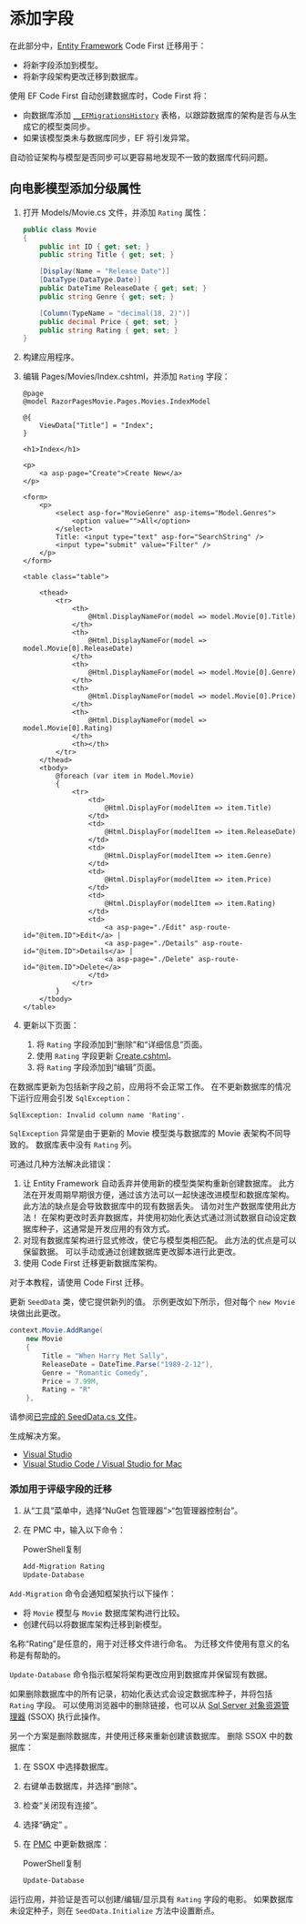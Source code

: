 # 添加字段



在此部分中，[Entity Framework](https://docs.microsoft.com/zh-cn/ef/core/get-started/aspnetcore/new-db) Code First 迁移用于：

- 将新字段添加到模型。
- 将新字段架构更改迁移到数据库。

使用 EF Code First 自动创建数据库时，Code First 将：

- 向数据库添加 [`__EFMigrationsHistory`](https://docs.microsoft.com/zh-cn/ef/core/managing-schemas/migrations/history-table) 表格，以跟踪数据库的架构是否与从生成它的模型类同步。
- 如果该模型类未与数据库同步，EF 将引发异常。

自动验证架构与模型是否同步可以更容易地发现不一致的数据库代码问题。

## 向电影模型添加分级属性

1. 打开 Models/Movie.cs 文件，并添加 `Rating` 属性：

   ```csharp
   public class Movie
   {
       public int ID { get; set; }
       public string Title { get; set; }
   
       [Display(Name = "Release Date")]
       [DataType(DataType.Date)]
       public DateTime ReleaseDate { get; set; }
       public string Genre { get; set; }
   
       [Column(TypeName = "decimal(18, 2)")]
       public decimal Price { get; set; }
       public string Rating { get; set; }
   }
   ```

2. 构建应用程序。

3. 编辑 Pages/Movies/Index.cshtml，并添加 `Rating` 字段：

   ```cshtml
   @page
   @model RazorPagesMovie.Pages.Movies.IndexModel
   
   @{
       ViewData["Title"] = "Index";
   }
   
   <h1>Index</h1>
   
   <p>
       <a asp-page="Create">Create New</a>
   </p>
   
   <form>
       <p>
           <select asp-for="MovieGenre" asp-items="Model.Genres">
               <option value="">All</option>
           </select>
           Title: <input type="text" asp-for="SearchString" />
           <input type="submit" value="Filter" />
       </p>
   </form>
   
   <table class="table">
   
       <thead>
           <tr>
               <th>
                   @Html.DisplayNameFor(model => model.Movie[0].Title)
               </th>
               <th>
                   @Html.DisplayNameFor(model => model.Movie[0].ReleaseDate)
               </th>
               <th>
                   @Html.DisplayNameFor(model => model.Movie[0].Genre)
               </th>
               <th>
                   @Html.DisplayNameFor(model => model.Movie[0].Price)
               </th>
               <th>
                   @Html.DisplayNameFor(model => model.Movie[0].Rating)
               </th>
               <th></th>
           </tr>
       </thead>
       <tbody>
           @foreach (var item in Model.Movie)
           {
               <tr>
                   <td>
                       @Html.DisplayFor(modelItem => item.Title)
                   </td>
                   <td>
                       @Html.DisplayFor(modelItem => item.ReleaseDate)
                   </td>
                   <td>
                       @Html.DisplayFor(modelItem => item.Genre)
                   </td>
                   <td>
                       @Html.DisplayFor(modelItem => item.Price)
                   </td>
                   <td>
                       @Html.DisplayFor(modelItem => item.Rating)
                   </td>
                   <td>
                       <a asp-page="./Edit" asp-route-id="@item.ID">Edit</a> |
                       <a asp-page="./Details" asp-route-id="@item.ID">Details</a> |
                       <a asp-page="./Delete" asp-route-id="@item.ID">Delete</a>
                   </td>
               </tr>
           }
       </tbody>
   </table>
   ```

4. 更新以下页面：

   1. 将 `Rating` 字段添加到“删除”和“详细信息”页面。
   2. 使用 `Rating` 字段更新 [Create.cshtml](https://github.com/dotnet/AspNetCore.Docs/tree/master/aspnetcore/tutorials/razor-pages/razor-pages-start/sample/RazorPagesMovie50/Pages/Movies/Create.cshtml)。
   3. 将 `Rating` 字段添加到“编辑”页面。

在数据库更新为包括新字段之前，应用将不会正常工作。 在不更新数据库的情况下运行应用会引发 `SqlException`：

```
SqlException: Invalid column name 'Rating'.
```

`SqlException` 异常是由于更新的 Movie 模型类与数据库的 Movie 表架构不同导致的。 数据库表中没有 `Rating` 列。

可通过几种方法解决此错误：

1. 让 Entity Framework 自动丢弃并使用新的模型类架构重新创建数据库。 此方法在开发周期早期很方便，通过该方法可以一起快速改进模型和数据库架构。 此方法的缺点是会导致数据库中的现有数据丢失。 请勿对生产数据库使用此方法！ 在架构更改时丢弃数据库，并使用初始化表达式通过测试数据自动设定数据库种子，这通常是开发应用的有效方式。
2. 对现有数据库架构进行显式修改，使它与模型类相匹配。 此方法的优点是可以保留数据。 可以手动或通过创建数据库更改脚本进行此更改。
3. 使用 Code First 迁移更新数据库架构。

对于本教程，请使用 Code First 迁移。

更新 `SeedData` 类，使它提供新列的值。 示例更改如下所示，但对每个 `new Movie` 块做出此更改。

```csharp
context.Movie.AddRange(
    new Movie
    {
        Title = "When Harry Met Sally",
        ReleaseDate = DateTime.Parse("1989-2-12"),
        Genre = "Romantic Comedy",
        Price = 7.99M,
        Rating = "R"
    },
```

请参阅[已完成的 SeedData.cs 文件](https://github.com/dotnet/AspNetCore.Docs/blob/master/aspnetcore/tutorials/razor-pages/razor-pages-start/sample/RazorPagesMovie50/Models/SeedDataRating.cs)。

生成解决方案。

- [Visual Studio](https://docs.microsoft.com/zh-cn/aspnet/core/tutorials/razor-pages/new-field?view=aspnetcore-5.0&tabs=visual-studio#tabpanel_CeZOj-G++Q_visual-studio)
- [Visual Studio Code / Visual Studio for Mac](https://docs.microsoft.com/zh-cn/aspnet/core/tutorials/razor-pages/new-field?view=aspnetcore-5.0&tabs=visual-studio#tabpanel_CeZOj-G++Q_visual-studio-code+visual-studio-mac)



### 添加用于评级字段的迁移

1. 从“工具”菜单中，选择“NuGet 包管理器”>“包管理器控制台”。

2. 在 PMC 中，输入以下命令：

   PowerShell复制

   ```powershell
   Add-Migration Rating
   Update-Database
   ```

`Add-Migration` 命令会通知框架执行以下操作：

- 将 `Movie` 模型与 `Movie` 数据库架构进行比较。
- 创建代码以将数据库架构迁移到新模型。

名称“Rating”是任意的，用于对迁移文件进行命名。 为迁移文件使用有意义的名称是有帮助的。

`Update-Database` 命令指示框架将架构更改应用到数据库并保留现有数据。



如果删除数据库中的所有记录，初始化表达式会设定数据库种子，并将包括 `Rating` 字段。 可以使用浏览器中的删除链接，也可以从 [Sql Server 对象资源管理器](https://docs.microsoft.com/zh-cn/aspnet/core/tutorials/razor-pages/sql?view=aspnetcore-5.0#ssox) (SSOX) 执行此操作。

另一个方案是删除数据库，并使用迁移来重新创建该数据库。 删除 SSOX 中的数据库：

1. 在 SSOX 中选择数据库。

2. 右键单击数据库，并选择“删除”。

3. 检查“关闭现有连接”。

4. 选择“确定” 。

5. 在 [PMC](https://docs.microsoft.com/zh-cn/aspnet/core/tutorials/razor-pages/new-field?view=aspnetcore-5.0#pmc) 中更新数据库：

   PowerShell复制

   ```powershell
   Update-Database
   ```

运行应用，并验证是否可以创建/编辑/显示具有 `Rating` 字段的电影。 如果数据库未设定种子，则在 `SeedData.Initialize` 方法中设置断点。